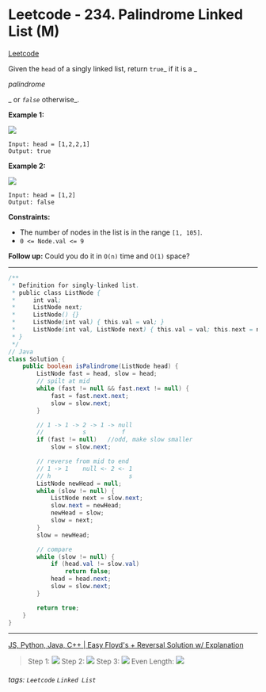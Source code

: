 # Leetcode - 234. Palindrome Linked List (M)

[Leetcode](https://leetcode.com/problems/palindrome-linked-list/description/)

Given the `head` of a singly linked list, return `true`_ if it is a _ 

_palindrome_

_ or _`false`_ otherwise_.

**Example 1:**

![](https://assets.leetcode.com/uploads/2021/03/03/pal1linked-list.jpg)
```
Input: head = [1,2,2,1]
Output: true
```
**Example 2:**

![](https://assets.leetcode.com/uploads/2021/03/03/pal2linked-list.jpg)
```
Input: head = [1,2]
Output: false
```
**Constraints:**

-   The number of nodes in the list is in the range `[1, 105]`.
-   `0 <= Node.val <= 9`

**Follow up:** Could you do it in `O(n)` time and `O(1)` space?

---
```java
/**
 * Definition for singly-linked list.
 * public class ListNode {
 *     int val;
 *     ListNode next;
 *     ListNode() {}
 *     ListNode(int val) { this.val = val; }
 *     ListNode(int val, ListNode next) { this.val = val; this.next = next; }
 * }
 */
// Java
class Solution {
    public boolean isPalindrome(ListNode head) {
        ListNode fast = head, slow = head;
        // spilt at mid
        while (fast != null && fast.next != null) {
            fast = fast.next.next;
            slow = slow.next;
        }

        // 1 -> 1 -> 2 -> 1 -> null 
        //           s          f
        if (fast != null)   //odd, make slow smaller
            slow = slow.next; 

        // reverse from mid to end
        // 1 -> 1    null <- 2 <- 1           
        // h                      s
        ListNode newHead = null;
        while (slow != null) {
            ListNode next = slow.next;
            slow.next = newHead;
            newHead = slow;
            slow = next;
        }
        slow = newHead;

        // compare
        while (slow != null) {
            if (head.val != slow.val)
                return false;
            head = head.next;
            slow = slow.next;
        }

        return true;
    }
}
```
---

[JS, Python, Java, C++ | Easy Floyd's + Reversal Solution w/ Explanation](https://leetcode.com/problems/palindrome-linked-list/solutions/1137027/js-python-java-c-easy-floyd-s-reversal-solution-w-explanation/)

> Step 1:
![](https://i.imgur.com/tvJRkwn.png)
>Step 2:
![](https://i.imgur.com/mDddOLc.png)
>Step 3:
![](https://i.imgur.com/XAa5RLA.png)
>Even Length:
![](https://i.imgur.com/8NinDle.png)



###### tags: `Leetcode` `Linked List`

